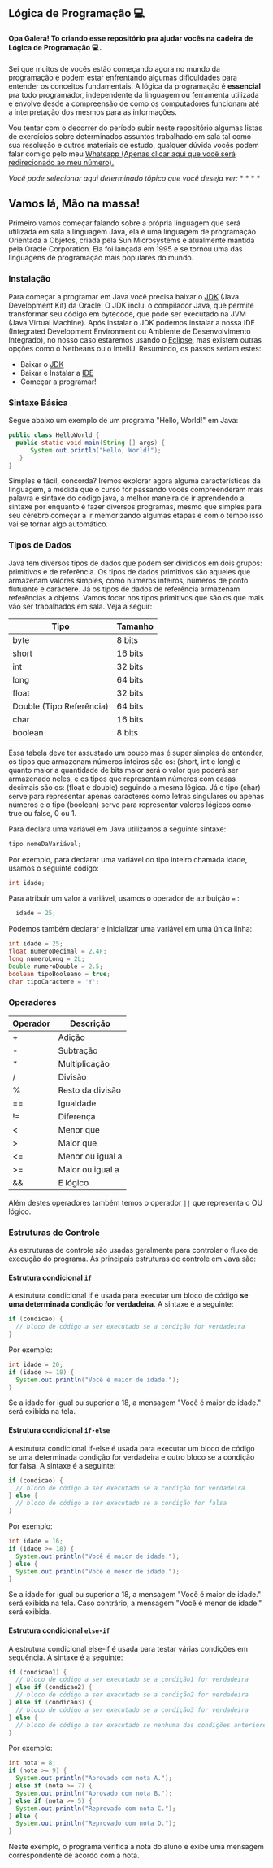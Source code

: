 ## Lógica de Programação :computer:
#### Opa Galera! To criando esse repositório pra ajudar vocês na cadeira de **Lógica de Programação** :computer:.
Sei que muitos de vocês estão começando agora no mundo da programação e podem estar enfrentando
algumas dificuldades para entender os conceitos fundamentais. A lógica da programação é **essencial** pra
todo programador, independente da linguagem ou ferramenta utilizada e envolve desde a compreensão de como
os computadores funcionam até a interpretação dos mesmos para as informações.

Vou tentar com o decorrer do período subir neste repositório
algumas listas de exercícios sobre determinados assuntos trabalhado em sala tal como sua resolução
e outros materiais de estudo, qualquer dúvida vocês podem falar comigo pelo
meu [Whatsapp (Apenas clicar aqui que você será redirecionado ao meu número).](https://api.whatsapp.com/send?phone=5581997053349&text=Ol%C3%A1%20Ivisson!%20Estava%20olhando%20seu%20perfil%20no%20github%20e%20gostaria%20de%20entrar%20em%20contato!!%20%F0%9F%98%80)

*Você pode selecionar aqui determinado tópico que você deseja ver:*
* 
*
*
*

## Vamos lá, Mão na massa!
Primeiro vamos começar falando sobre a própria linguagem que será utilizada em sala a linguagem Java, 
ela é uma linguagem de programação Orientada a Objetos, criada pela Sun Microsystems e atualmente mantida pela Oracle Corporation. 
Ela foi lançada em 1995 e se tornou uma das linguagens de programação mais populares do mundo.

### Instalação
Para começar a programar em Java você precisa baixar o [JDK](https://www.oracle.com/br/java/technologies/downloads/) (Java Development Kit) da Oracle. O JDK inclui o compilador Java,
que permite transformar seu código em bytecode, que pode ser executado na JVM (Java Virtual Machine). Após instalar o JDK podemos instalar a nossa IDE (Integrated Development Environment ou Ambiente de Desenvolvimento Integrado),
no nosso caso estaremos usando o [Eclipse](https://www.eclipse.org/downloads/), mas existem outras opções como o Netbeans ou o IntelliJ. Resumindo, os passos seriam estes:
* Baixar o [JDK](https://www.oracle.com/br/java/technologies/downloads/)
* Baixar e Instalar a [IDE](https://www.eclipse.org/downloads/)
* Começar a programar!

### Sintaxe Básica
Segue abaixo um exemplo de um programa "Hello, World!" em Java:
```java
public class HelloWorld {
  public static void main(String [] args) {
      System.out.println("Hello, World!");
   }
}
```

Simples e fácil, concorda? Iremos explorar agora alguma características da linguagem, 
a medida que o curso for passando vocês compreenderam mais palavra e sintaxe do código java,
a melhor maneira de ir aprendendo a sintaxe por enquanto é fazer diversos programas, mesmo que simples
para seu cérebro começar a ir memorizando algumas etapas e com o tempo isso vai se tornar algo automático.

### Tipos de Dados
Java tem diversos tipos de dados que podem ser divididos em dois grupos:
primitivos e de referência. Os tipos de dados primitivos são aqueles que armazenam
valores simples, como números inteiros, números de ponto flutuante e caractere. Já os
tipos de dados de referência armazenam referências a objetos. Vamos focar nos tipos primitivos
que são os que mais vão ser trabalhados em sala. Veja a seguir:

|Tipo|Tamanho|
|---|---
|byte|8 bits|
|short|16 bits|
|int|32 bits|
|long|64 bits|
|float|32 bits|
|Double (Tipo Referência)|64 bits|
|char|16 bits|
|boolean|8 bits|

Essa tabela deve ter assustado um pouco mas é super simples de entender,
os tipos que armazenam números inteiros são os: (short, int e long) e quanto maior a quantidade de bits
maior será o valor que poderá ser armazenado neles, e os tipos que representam números com casas decimais são os:
(float e double) seguindo a mesma lógica. Já o tipo (char) serve para representar apenas caracteres como letras 
singulares ou apenas números e o tipo (boolean) serve para representar valores lógicos como true ou false, 0 ou 1.

Para declara uma variável em Java utilizamos a seguinte sintaxe:
```java
tipo nomeDaVariável;
```
Por exemplo, para declarar uma variável do tipo inteiro chamada idade, usamos o seguinte código:

```java
int idade;
```

Para atribuir um valor à variável, usamos o operador de atribuição `=` :

```java
  idade = 25;

```

Podemos também declarar e inicializar uma variável em uma única linha:

```java
int idade = 25;
float numeroDecimal = 2.4F;
long numeroLong = 2L;
Double numeroDouble = 2.5;
boolean tipoBooleano = true;
char tipoCaractere = 'Y';
```

### Operadores
|Operador|Descrição
|---|---
|+	|Adição
|-	|Subtração
|*	|Multiplicação
|/	|Divisão
|%	|Resto da divisão
|==	|Igualdade
|!=	|Diferença
|<	|Menor que
|>	|Maior que
|<=	|Menor ou igual a
|>=	|Maior ou igual a
|&&	|E lógico

Além destes operadores também temos o operador `||` que representa o OU lógico.

### Estruturas de Controle
As estruturas de controle são usadas geralmente para controlar o fluxo de execução do programa. As principais estruturas de controle em Java são:

#### Estrutura condicional `if`
A estrutura condicional if é usada para executar um bloco de código **se uma determinada condição for verdadeira**. A sintaxe é a seguinte:

```java
if (condicao) {
  // bloco de código a ser executado se a condição for verdadeira
}
```

Por exemplo:

```java
int idade = 20;
if (idade >= 18) {
  System.out.println("Você é maior de idade.");
}
```
Se a idade for igual ou superior a 18, a mensagem "Você é maior de idade." será exibida na tela.

#### Estrutura condicional `if-else`
A estrutura condicional if-else é usada para executar um bloco de código se uma determinada condição for verdadeira e outro bloco se a condição for falsa. A sintaxe é a seguinte:

```java
if (condicao) {
  // bloco de código a ser executado se a condição for verdadeira
} else {
  // bloco de código a ser executado se a condição for falsa
}
```

Por exemplo:

```java
int idade = 16;
if (idade >= 18) {
  System.out.println("Você é maior de idade.");
} else {
  System.out.println("Você é menor de idade.");
}
```

Se a idade for igual ou superior a 18, a mensagem "Você é maior de idade." será exibida na tela. Caso contrário, a mensagem "Você é menor de idade." será exibida.

#### Estrutura condicional `else-if`
A estrutura condicional else-if é usada para testar várias condições em sequência. A sintaxe é a seguinte:

```java
if (condicao1) {
  // bloco de código a ser executado se a condição1 for verdadeira
} else if (condicao2) {
  // bloco de código a ser executado se a condição2 for verdadeira
} else if (condicao3) {
  // bloco de código a ser executado se a condição3 for verdadeira
} else {
  // bloco de código a ser executado se nenhuma das condições anteriores for verdadeira
}
```
Por exemplo:

```java
int nota = 8;
if (nota >= 9) {
  System.out.println("Aprovado com nota A.");
} else if (nota >= 7) {
  System.out.println("Aprovado com nota B.");
} else if (nota >= 5) {
  System.out.println("Reprovado com nota C.");
} else {
  System.out.println("Reprovado com nota D.");
}
```
Neste exemplo, o programa verifica a nota do aluno e exibe uma mensagem correspondente de acordo com a nota.

